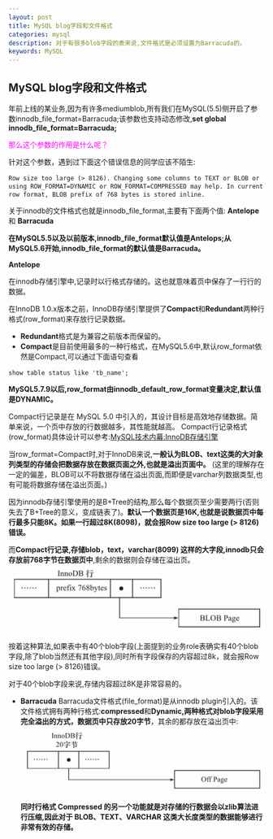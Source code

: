 ```yaml
---
layout: post
title: MySQL blog字段和文件格式
categories: mysql
description: 对于有很多blob字段的表来说,文件格式是必须设置为Barracuda的。
keywords: MySQL
---
```

## MySQL blog字段和文件格式

年前上线的某业务,因为有许多mediumblob,所有我们在MySQL(5.5)侧开启了参数innodb_file_format=Barracuda;该参数也支持动态修改,**set global innodb_file_format=Barracuda;**

<font color="ff00ff">那么这个参数的作用是什么呢？</font>

针对这个参数，遇到过下面这个错误信息的同学应该不陌生:
```
Row size too large (> 8126). Changing some columns to TEXT or BLOB or using ROW_FORMAT=DYNAMIC or ROW_FORMAT=COMPRESSED may help. In current row format, BLOB prefix of 768 bytes is stored inline.
```

关于innodb的文件格式也就是innodb\_file\_format,主要有下面两个值:
**Antelope** 和 **Barracuda**

**在MySQL5.5以及以前版本,innodb_file_format默认值是Antelops;从MySQL5.6开始,innodb_file_format的默认值是Barracuda。**

**Antelope**

在innodb存储引擎中,记录时以行格式存储的。这也就意味着页中保存了一行行的数据。  

在InnoDB 1.0.x版本之前，InnoDB存储引擎提供了**Compact**和**Redundant**两种行格式(row_format)来存放行记录数据。

- **Redundant**格式是为兼容之前版本而保留的。
- **Compact**是目前使用最多的一种行格式，在MySQL5.6中,默认row_format依然是Compact,可以通过下面语句查看
```
show table status like 'tb_name';
```
**MySQL5.7.9以后,row_format由innodb_default_row_format变量决定,默认值是DYNAMIC。**

Compact行记录是在 MySQL 5.0 中引入的，其设计目标是高效地存储数据。简单来说，一个页中存放的行数据越多，其性能就越高。
Compact行记录格式(row\_format)具体设计可以参考:[MySQL技术内幕:InnoDB存储引擎](https://book.douban.com/subject/24708143/)

当row\_format=Compact时,对于InnoDB来说,**一般认为BLOB、text这类的大对象列类型的存储会把数据存放在数据页面之外,也就是溢出页面中。**
(这里的理解存在一定的偏差，BLOB可以不将数据存储在溢出页面,而即便是varchar列数据类型,也有可能将数据存储在溢出页面。)

因为innodb存储引擎使用的是B+Tree的结构,那么每个数据页至少需要两行(否则失去了B+Tree的意义，变成链表了)。**默认一个数据页是16K,也就是说数据页中每行最多只能8K。如果一行超过8K(8098)，就会报Row size too large (> 8126)错误。**

而**Compact行记录,存储blob，text，varchar(8099) 这样的大字段,innodb只会存放前768字节在数据页中**,剩余的数据则会存储在溢出页。
![mysql_char_set_chart](/images/posts/mysql/mysql_file_format_compact.png)

按着这种算法,如果表中有40个blob字段(上面提到的业务role表确实有40个blob字段,除了blob当然还有其他字段),同时所有字段保存的内容超过8k，就会报Row size too large (> 8126)错误。

对于40个blob字段来说,存储内容超过8K是非常容易的。

- **Barracuda**
  Barracuda文件格式(file_format)是从innodb plugin引入的。该文件格式拥有两种行格式:**compressed**和**Dynamic,两种格式对blob字段采用完全溢出的方式，数据页中只存放20字节**，其余的都存放在溢出页中:
  ![mysql_char_set_chart](/images/posts/mysql/mysql_file_format_dynamic.png)

  **同时行格式 Compressed 的另一个功能就是对存储的行数据会以zlib算法进行压缩,因此对于 BLOB、TEXT、VARCHAR 这类大长度类型的数据能够进行非常有效的存储。**
